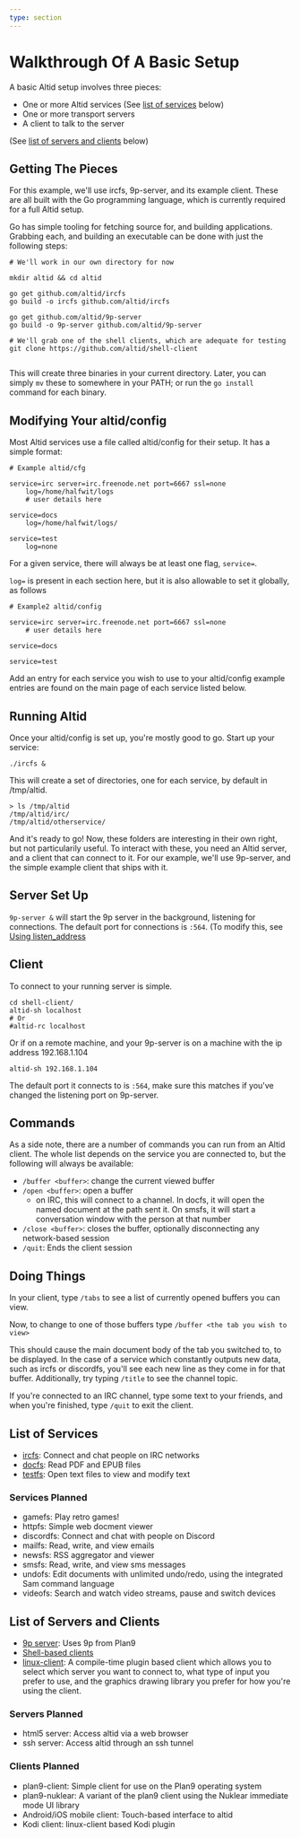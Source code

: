 ```yaml
---
type: section
---
```


# Walkthrough Of A Basic Setup

A basic Altid setup involves three pieces:
 - One or more Altid services (See [list of services](#list-of-services) below)
 - One or more transport servers
 - A client to talk to the server

(See [list of servers and clients](#list-of-servers-and-clients) below)

## Getting The Pieces

For this example, we'll use ircfs, 9p-server, and its example client. These are all built with the Go programming language, which is currently required for a full Altid setup.

Go has simple tooling for fetching source for, and building applications. Grabbing each, and building an executable can be done with just the following steps:

```
# We'll work in our own directory for now

mkdir altid && cd altid 

go get github.com/altid/ircfs
go build -o ircfs github.com/altid/ircfs

go get github.com/altid/9p-server
go build -o 9p-server github.com/altid/9p-server

# We'll grab one of the shell clients, which are adequate for testing
git clone https://github.com/altid/shell-client


```

This will create three binaries in your current directory. Later, you can simply `mv` these to somewhere in your PATH; or run the `go install` command for each binary.

## Modifying Your altid/config

Most Altid services use a file called altid/config for their setup. It has a simple format:

```
# Example altid/cfg

service=irc server=irc.freenode.net port=6667 ssl=none
	log=/home/halfwit/logs
	# user details here

service=docs 
	log=/home/halfwit/logs/

service=test
	log=none
```

For a given service, there will always be at least one flag, `service=`.

`log=` is present in each section here, but it is also allowable to set it globally, as follows

```
# Example2 altid/config

service=irc server=irc.freenode.net port=6667 ssl=none
	# user details here

service=docs

service=test

```

Add an entry for each service you wish to use to your altid/config example entries are found on the main page of each service listed below.

## Running Altid

Once your altid/config is set up, you're mostly good to go. Start up your service:

`./ircfs &`

This will create a set of directories, one for each service, by default in /tmp/altid.

```
> ls /tmp/altid
/tmp/altid/irc/
/tmp/altid/otherservice/
```

And it's ready to go! Now, these folders are interesting in their own right, but not particularily useful. To interact with these, you need an Altid server, and a client that can connect to it. For our example, we'll use 9p-server, and the simple example client that ships with it.

## Server Set Up

`9p-server &` will start the 9p server in the background, listening for connections. The default port for connections is `:564`. (To modify this, see [Using listen_address](using-listen-address.md)

## Client

To connect to your running server is simple.


```
cd shell-client/
altid-sh localhost
# Or
#altid-rc localhost
```

Or if on a remote machine, and your 9p-server is on a machine with the ip address 192.168.1.104

```
altid-sh 192.168.1.104

```
The default port it connects to is `:564`, make sure this matches if you've changed the listening port on 9p-server.

## Commands

As a side note, there are a number of commands you can run from an Altid client. The whole list depends on the service you are connected to, but the following will always be available:

 - `/buffer <buffer>`: change the current viewed buffer
 - `/open <buffer>`: open a buffer
   - on IRC, this will connect to a channel. In docfs, it will open the named document at the path sent it. On smsfs, it will start a conversation window with the person at that number
 - `/close <buffer>`: closes the buffer, optionally disconnecting any network-based session
 - `/quit`: Ends the client session

## Doing Things

In your client, type `/tabs` to see a list of currently opened buffers you can view.

Now, to change to one of those buffers type `/buffer <the tab you wish to view>`

This should cause the main document body of the tab you switched to, to be displayed. In the case of a service which constantly outputs new data, such as ircfs or discordfs, you'll see each new line as they come in for that buffer. Additionally, try typing `/title` to see the channel topic.

If you're connected to an IRC channel, type some text to your friends, and when you're finished, type `/quit` to exit the client.

## List of Services

 - [ircfs](https://github.com/altid/ircfs): Connect and chat people on IRC networks
 - [docfs](https://github.com/altid/docfs): Read PDF and EPUB files
 - [testfs](https://github.com/altid/testfs): Open text files to view and modify text

### Services Planned
 - gamefs: Play retro games!
 - httpfs: Simple web docment viewer
 - discordfs: Connect and chat with people on Discord
 - mailfs: Read, write, and view emails
 - newsfs: RSS aggregator and viewer
 - smsfs: Read, write, and view sms messages
 - undofs: Edit documents with unlimited undo/redo, using the integrated Sam command language 
 - videofs: Search and watch video streams, pause and switch devices

## List of Servers and Clients

 - [9p server](https://github.com/altid/9p-server): Uses 9p from Plan9
 - [Shell-based clients](https://github.com/altid/shell-client)
 - [linux-client](https://github.com/altid/linux-client): A compile-time plugin based client which allows you to select which server you want to connect to, what type of input you prefer to use, and the graphics drawing library you prefer for how you're using the client.

### Servers Planned

 - html5 server: Access altid via a web browser
 - ssh server: Access altid through an ssh tunnel

### Clients Planned

 - plan9-client: Simple client for use on the Plan9 operating system
 - plan9-nuklear: A variant of the plan9 client using the Nuklear immediate mode UI library
 - Android/iOS mobile client: Touch-based interface to altid
 - Kodi client: linux-client based Kodi plugin
